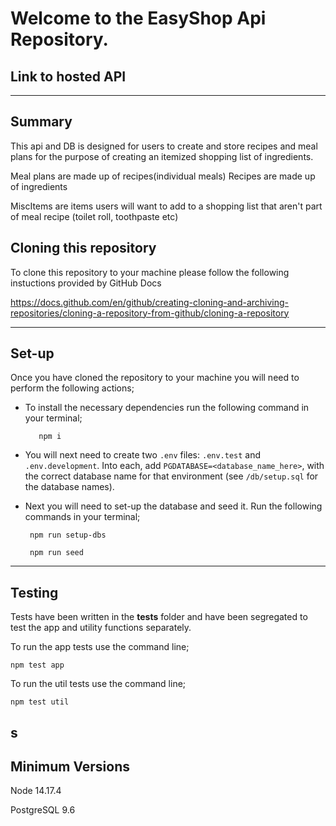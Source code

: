# Welcome to the EasyShop Api Repository.

## Link to hosted API

---

## Summary

This api and DB is designed for users to create and store recipes and meal plans for the purpose of creating an itemized shopping list of ingredients.

Meal plans are made up of recipes(individual meals)
Recipes are made up of ingredients

MiscItems are items users will want to add to a shopping list that aren't part of meal recipe (toilet roll, toothpaste etc)

## Cloning this repository

To clone this repository to your machine please follow the following instuctions provided by GitHub Docs

https://docs.github.com/en/github/creating-cloning-and-archiving-repositories/cloning-a-repository-from-github/cloning-a-repository

---

## Set-up

Once you have cloned the repository to your machine you will need to perform the following actions;

- To install the necessary dependencies run the following command in your terminal;

         npm i

- You will next need to create two `.env` files: `.env.test` and `.env.development`. Into each, add `PGDATABASE=<database_name_here>`, with the correct database name for that environment (see `/db/setup.sql` for the database names).

- Next you will need to set-up the database and seed it. Run the following commands in your terminal;

       npm run setup-dbs

       npm run seed

---

## Testing

Tests have been written in the **tests** folder and have been segregated to test the app and utility functions separately.

To run the app tests use the command line;

    npm test app

To run the util tests use the command line;

    npm test util

## s

## Minimum Versions

Node 14.17.4

PostgreSQL 9.6
